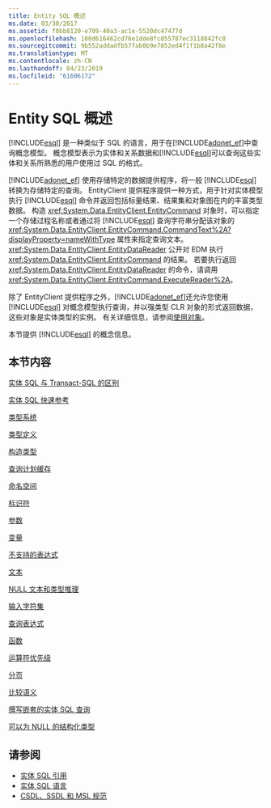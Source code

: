 ```yaml
---
title: Entity SQL 概述
ms.date: 03/30/2017
ms.assetid: f0bb8120-e709-40a3-ac1e-5520dc47477d
ms.openlocfilehash: 100d616462cd76e1dde8fc855787ec3118842fc8
ms.sourcegitcommit: 9b552addadfb57fab0b9e7852ed4f1f1b8a42f8e
ms.translationtype: MT
ms.contentlocale: zh-CN
ms.lasthandoff: 04/23/2019
ms.locfileid: "61606172"
---
```

# <a name="entity-sql-overview"></a>Entity SQL 概述
[!INCLUDE[esql](../../../../../../includes/esql-md.md)] 是一种类似于 SQL 的语言，用于在[!INCLUDE[adonet_ef](../../../../../../includes/adonet-ef-md.md)]中查询概念模型。 概念模型表示为实体和关系数据和[!INCLUDE[esql](../../../../../../includes/esql-md.md)]可以查询这些实体和关系所熟悉的用户使用过 SQL 的格式。  
  
 [!INCLUDE[adonet_ef](../../../../../../includes/adonet-ef-md.md)] 使用存储特定的数据提供程序，将一般 [!INCLUDE[esql](../../../../../../includes/esql-md.md)] 转换为存储特定的查询。 EntityClient 提供程序提供一种方式，用于针对实体模型执行 [!INCLUDE[esql](../../../../../../includes/esql-md.md)] 命令并返回包括标量结果、结果集和对象图在内的丰富类型数据。 构造 <xref:System.Data.EntityClient.EntityCommand> 对象时，可以指定一个存储过程名称或者通过将 [!INCLUDE[esql](../../../../../../includes/esql-md.md)] 查询字符串分配该对象的 <xref:System.Data.EntityClient.EntityCommand.CommandText%2A?displayProperty=nameWithType> 属性来指定查询文本。 <xref:System.Data.EntityClient.EntityDataReader> 公开对 EDM 执行 <xref:System.Data.EntityClient.EntityCommand> 的结果。 若要执行返回 <xref:System.Data.EntityClient.EntityDataReader> 的命令，请调用 <xref:System.Data.EntityClient.EntityCommand.ExecuteReader%2A>。  
  
 除了 EntityClient 提供程序之外，[!INCLUDE[adonet_ef](../../../../../../includes/adonet-ef-md.md)]还允许您使用 [!INCLUDE[esql](../../../../../../includes/esql-md.md)] 对概念模型执行查询，并以强类型 CLR 对象的形式返回数据，这些对象是实体类型的实例。 有关详细信息，请参阅[使用对象](../../../../../../docs/framework/data/adonet/ef/working-with-objects.md)。  
  
 本节提供 [!INCLUDE[esql](../../../../../../includes/esql-md.md)] 的概念信息。  
  
## <a name="in-this-section"></a>本节内容  
 [实体 SQL 与 Transact-SQL 的区别](../../../../../../docs/framework/data/adonet/ef/language-reference/how-entity-sql-differs-from-transact-sql.md)  
  
 [实体 SQL 快速参考](../../../../../../docs/framework/data/adonet/ef/language-reference/entity-sql-quick-reference.md)  
  
 [类型系统](../../../../../../docs/framework/data/adonet/ef/language-reference/type-system-entity-sql.md)  
  
 [类型定义](../../../../../../docs/framework/data/adonet/ef/language-reference/type-definitions-entity-sql.md)  
  
 [构造类型](../../../../../../docs/framework/data/adonet/ef/language-reference/constructing-types-entity-sql.md)  
  
 [查询计划缓存](../../../../../../docs/framework/data/adonet/ef/language-reference/query-plan-caching-entity-sql.md)  
  
 [命名空间](../../../../../../docs/framework/data/adonet/ef/language-reference/namespaces-entity-sql.md)  
  
 [标识符](../../../../../../docs/framework/data/adonet/ef/language-reference/identifiers-entity-sql.md)  
  
 [参数](../../../../../../docs/framework/data/adonet/ef/language-reference/parameters-entity-sql.md)  
  
 [变量](../../../../../../docs/framework/data/adonet/ef/language-reference/variables-entity-sql.md)  
  
 [不支持的表达式](../../../../../../docs/framework/data/adonet/ef/language-reference/unsupported-expressions-entity-sql.md)  
  
 [文本](../../../../../../docs/framework/data/adonet/ef/language-reference/literals-entity-sql.md)  
  
 [NULL 文本和类型推理](../../../../../../docs/framework/data/adonet/ef/language-reference/null-literals-and-type-inference-entity-sql.md)  
  
 [输入字符集](../../../../../../docs/framework/data/adonet/ef/language-reference/input-character-set-entity-sql.md)  
  
 [查询表达式](../../../../../../docs/framework/data/adonet/ef/language-reference/query-expressions-entity-sql.md)  
  
 [函数](../../../../../../docs/framework/data/adonet/ef/language-reference/functions-entity-sql.md)  
  
 [运算符优先级](../../../../../../docs/framework/data/adonet/ef/language-reference/operator-precedence-entity-sql.md)  
  
 [分页](../../../../../../docs/framework/data/adonet/ef/language-reference/paging-entity-sql.md)  
  
 [比较语义](../../../../../../docs/framework/data/adonet/ef/language-reference/comparison-semantics-entity-sql.md)  
  
 [撰写嵌套的实体 SQL 查询](../../../../../../docs/framework/data/adonet/ef/language-reference/composing-nested-entity-sql-queries.md)  
  
 [可以为 NULL 的结构化类型](../../../../../../docs/framework/data/adonet/ef/language-reference/nullable-structured-types-entity-sql.md)  
  
## <a name="see-also"></a>请参阅

- [实体 SQL 引用](../../../../../../docs/framework/data/adonet/ef/language-reference/entity-sql-reference.md)
- [实体 SQL 语言](../../../../../../docs/framework/data/adonet/ef/language-reference/entity-sql-language.md)
- [CSDL、SSDL 和 MSL 规范](../../../../../../docs/framework/data/adonet/ef/language-reference/csdl-ssdl-and-msl-specifications.md)
